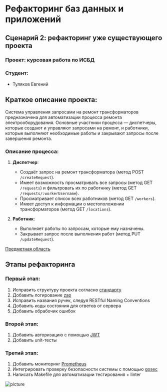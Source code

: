 # Рефакторинг баз данных и приложений
## Сценарий 2: рефакторинг уже существующего проекта  
### Проект: курсовая работа по ИСБД  
### Студент:  
- Туляков Евгений  

## Краткое описание проекта:  
Система управления запросами на ремонт трансформаторов предназначена для автоматизации процесса ремонта электрооборудования. Основные участники процесса — диспетчеры, которые создают и управляют запросами на ремонт, и работники, которые выполняют необходимые работы и закрывают запросы после завершения ремонта.

### Описание процесса:
1. **Диспетчер**:
   - Создаёт запрос на ремонт трансформатора (метод POST `/createRequest`).
   - Имеет возможность просматривать все запросы (метод GET `/requests`) и фильтровать их по работнику (метод GET `/requests/:workerUsername`).
   - Просматривает список всех работников (метод GET `/workers`).
   - Имеет доступ к информации о местоположении трансформаторов (метод GET `/locations`).

2. **Работник**:
   - Выполняет работы по запросам, которые ему назначены.
   - Закрывает запрос после выполнения работ (метод PUT `/updateRequest`).

[Предметная область](./description.txt)

## Этапы рефакторинга
### Первый этап:
1. Исправить структуру проекта согласно [стандарту](https://github.com/golang-standards/project-layout)
2. Добавить логирование [zap](https://github.com/uber-go/zap)
3. Исправить названия ручек, следуя RESTful Naming Conventions
4. Добавить коды состояния для ответов от сервера
5. Добавить обрабочик ошибок

### Второй этап:
1. Добавить авторизацию c помощью [JWT](https://jwt.io/introduction)
2. Добавить unit-тесты

### Третий этап:
1. Добавить мониторинг [Prometheus](https://github.com/prometheus/prometheus)
2. Интегрировать проверку безопасности системы с помощью [gosec](https://github.com/securego/gosec)
3. Написать Makefile для автоматизации тестирования + linter

![picture](https://github.com/user-attachments/assets/47b8005f-9e4e-4988-9bca-443c9f5c84d7)
